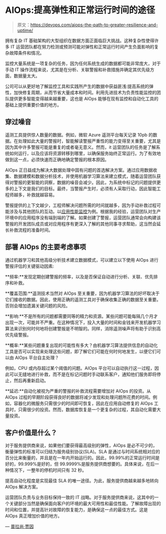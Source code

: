 # AIOps:提高弹性和正常运行时间的途径

> 原文：<https://devops.com/aiops-the-path-to-greater-resilience-and-uptime/>

拥有复杂 IT 基础架构的大型组织在数据方面正面临巨大挑战。这种复杂性使得许多 IT 运营团队都在努力检测或预测可能对弹性和正常运行时间产生负面影响的复杂故障条件和情况。

监控大量系统是一项复杂的任务，因为任何系统生成的数据都可能非常庞大，对于手动 IT 操作流程来说，尤其是在分析、关联警报和补救措施并确定其优先级方面，数据量太大。

公司可以从更好地了解监控工具和实践所产生的数据中获益匪浅:提高系统的弹性，加快修复周期，从而节省大量成本和时间。利用先进技术为负责性能监控的团队提供更多智能变得越来越重要，这也是 AIOps 能够在现有监控和自动化工具的基础上提供重要价值的地方。

## 穿过噪音

遥测工具提供惊人数量的数据。例如，微软 Azure 遥测平台每天记录 10pb 的数据。在处理如此大量的警报时，智能解读警报严重性的能力变得至关重要，尤其是因为其中许多警报可能是重复的或者毫无意义。然而，it 运营团队的任务是了解系统如何运行，以及应该将资源转移到哪里，以确保服务始终正常运行。为了有效地做到这一点，必须快速而正确地确定警报的根本原因。

AIOps 正日益成为解决大数据处理中固有问题的首选解决方案。通过应用数据收集、数据建模和数据分析技术，并使用机器学习算法来建立模式，随着运营团队获得对警报的更智能的洞察，数据的噪音会减少。因此，为系统中标记的问题提供更多的上下文是我们的目标。最终，当警报产生时，必须有人采取行动，因此智能工程师越多，补救就越容易。

警报提供的上下文越少，工程师解决问题所需的时间就越多，因为手动补救过程可能涉及与其他团队的互动。以[应用性能监控](https://devops.com/achieving-application-health-through-integrated-apm/)为例。根据我的经验，运营团队对生产环境中的应用程序没有端到端的了解。如果创建了警报，运营团队通常会向构建该警报的开发团队成员或对应用程序有更深入了解的其他同事寻求帮助，这当然会延长补救流程的准备时间。

## 部署 AIOps 的主要考虑事项

通过机器学习和其他高级分析技术建立数据模式，可以建立以下使用 AIOps 进行警报评估的关键驱动因素:

**频率:**发现定期创建警报的频率，以及是否保证自动进行分析、关联、优先排序和补救。

**覆盖范围:**遥测技术当然对 AIOps 至关重要，因为机器学习算法的好坏取决于它们接收的数据。因此，使用正确的遥测工具对于确保收集正确的数据至关重要。否则会增加遗漏关键问题的风险。

**影响:**不是所有的问题都需要同等的精力和资源。某些问题可能每隔几个月才出现一次，可能并不严重。在这种情况下，投入大量的时间和金钱来开发机器学习算法来识别何时何地将创建警报是不明智的。同样，消除遥测噪声将有助于识别高优先级警报。

**概率:**某些问题重复出现的可能性有多大？由机器学习算法提供信息的自动化工具是否可以实现来处理这些问题，即了解它们可能在何时何地发生，以便它们可以由 AIOps 平台自主处理？

例如，CPU 或内存超过某个阈值的问题。AIOps 平台可以自动执行这一过程，因此可以无缝地进行补救，而不是在标记问题时手动联系客户，通知他们服务即将停止，然后再重新启动。

**延迟:**自动化被视为严重的警报的补救流程需要增加对 AIOps 的投资。从 AIOps 过程的早期阶段获得良好的数据将减少发现和处理问题所花费的时间。例如，容器化的微服务只需很少的时间即可恢复，因此在应用自动修复的 AIOps 工具时，只需很少的投资。然而，数据库恢复是一个更复杂的过程，其自动化需要大量投资。

## 客户价值是什么？

对于服务提供商来说，如果他们要获得最高级别的弹性，AIOps 是必不可少的，衡量弹性的标准可以归结为服务级别协议(SLA)。SLA 是通过与时间系统相对应的百分比来衡量的，并且是在一年内开始运行的。因此，99.99%的正常运行时间是好的，99.999%是好的，但 99.9999%是服务提供商想要的。具体来说，在后一种情况下，一整年的停机时间只有 32 秒。

提高自动化程度是实现最佳 SLA 的唯一途径。为此，服务提供商越来越多地转向 AIOps 解决方案。

运营团队负责与业务目标保持一致的 IT 战略。对于服务提供商来说，这其中的一个关键部分当然是确保面向客户的环境的最大可用性和最佳性能。了解故障出现的时间和位置，并提高针对故障的恢复能力，是确保这一点的最佳方式。这是 AIOps 真正增加价值的地方。

— [普拉尚·贾因](https://devops.com/author/prashant-jain/)
